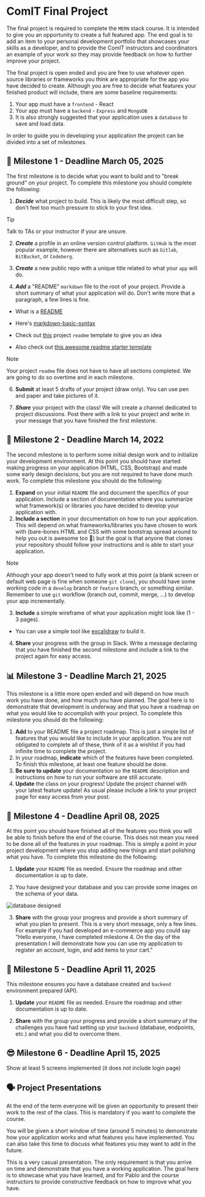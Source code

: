 # ComIT Final Project

The final project is required to complete the `MERN` stack course. It is intended to give you an
opportunity to create a full featured app. The end goal is to add an item to your personal development portfolio that showcases your skills as
a developer, and to provide the ComIT instructors and coordinators an example of your work so they may
provide feedback on how to further improve your project.

The final project is open ended and you are free to use whatever open source libraries or frameworks you
think are appropriate for the app you have decided to create. Although you are free to decide what
features your finished product will include, there are some baseline requirements:

1. Your app must have a `frontend` - React
2. Your app must have a `backend` - `Express` and `MongoDB`
3. It is also strongly suggested that your application uses a `database` to save and load data.

In order to guide you in developing your application the project can be divided into a set of milestones.

## 🚀 Milestone 1 - Deadline March 05, 2025

The first milestone is to decide what you want to build and to "break ground" on your project. To complete
this milestone you should complete the following:

1. **_Decide_** what project to build. This is likely the most difficult step, so don't feel too much pressure to
   stick to your first idea.

> [!TIP]
> Talk to TAs or your instructor if your are unsure.

2. **_Create_** a profile in an online version control platform. `GitHub` is the most popular example, however
   there are alternatives such as `Gitlab`, `BitBucket`, or `Codeberg`.
3. **_Create_** a new public repo with a unique title related to what your `app` will do.

4. **_Add_** a "README" `markdown` file to the root of your project. Provide a short summary of what your
   application will do. Don't write more that a paragraph, a few lines is fine.

- What is a [README](https://docs.github.com/en/repositories/managing-your-repositorys-settings-and-features/customizing-your-repository/about-readmes)

- Here's [markdown-basic-syntax](https://www.markdownguide.org/basic-syntax/)

- Check out [this](https://github.com/othneildrew/Best-README-Template) project `readme` template to give you an idea

- Also check out [this awesome readme starter template](./readme-template.md)

> [!NOTE]
> Your project `readme` file does not have to have all sections completed. We are going to do so overtime and in each milestone.

6. **Submit** at least 5 drafts of your project (draw only). You can use pen and paper and take pictures of it.

7. **_Share_** your project with the class! We will create a channel dedicated to project discussions. Post
   there with a link to your project and write in your message that you have finished the first milestone.

## 📄 Milestone 2 - Deadline March 14, 2022

The second milestone is to perform some initial design work and to initialize your development
environment. At this point you should have started making progress on your application (HTML, CSS, Bootstrap) and made some early design decisions,
but you are not required to have done much work. To complete this milestone you should do the following:

1. **Expand** on your initial `README` file and document the specifics of your application. Include a section
   of documentation where you summarize what framework(s) or libraries you have decided to develop your
   application with.
2. **Include a section** in your documentation on how to run your application. This will depend on what
   frameworks/libraries you have chosen to work with (bare-bones HTML and CSS with some bootstrap spread around to help you out is awesome too 🙂) but the goal is that anyone that clones your repository
   should follow your instructions and is able to start your application.

> [!NOTE]
> Although your app doesn't need to fully work at this point (a blank screen or default web page is fine when someone `git clone`), you should have some working code in a `develop` branch or `feature` branch, or something similar. Remember to use `git` workflow (branch out, commit, merge, ...) to develop your app incrementally.

3. **Include** a simple wireframe of what your application might look like (1 - 3 pages).

- You can use a simple tool like [excalidraw](https://excalidraw.com/) to build it.

4. **Share** your progress with the group in Slack. Write a message declaring that you have finished the
   second milestone and include a link to the project again for easy access.

## 📊 Milestone 3 - Deadline March 21, 2025

This milestone is a little more open ended and will depend on how much work you have done, and how
much you have planned. The goal here is to demonstrate that development is underway and that you have
a roadmap on what you would like to accomplish with your project. To complete this milestone you should
do the following:

1. **Add** to your README file a project roadmap. This is just a simple list of features that you would like
   to include in your application. You are not obligated to complete all of these, think of it as a wishlist if
   you had infinite time to complete the project.
2. In your roadmap, **indicate** which of the features have been completed. To finish this milestone, at
   least one feature should be done.
3. **Be sure to update** your documentation so the `README` description and instructions on how to run
   your software are still accurate.
4. **Update** the class on your progress! Update the project channel with your latest feature update! As
   usual please include a link to your project page for easy access from your post.

## 📁 Milestone 4 - Deadline April 08, 2025

At this point you should have finished all of the features you think you will be able to finish before the end of the course. This does not mean you need
to be done all of the features in your roadmap. This is simply a point in your project development where
you stop adding new things and start polishing what you have. To complete this milestone do the following:

1. **Update** your `README` file as needed. Ensure the roadmap and other documentation is up to date.

2. You have designed your database and you can provide some images on the schema of your data.

![database designed](./resources/designed.jpg)

3. **Share** with the group your progress and provide a short summary of what you plan to present. This is
   a very short message, only a few lines. For example if you had developed an e-commerce app you
   could say "Hello everyone, I have completed milestone 4. On the day of the presentation I will
   demonstrate how you can use my application to register an account, login, and add items to your
   cart."

## 📃 Milestone 5 - Deadline April 11, 2025

This milestone ensures you have a database created and `backend` environment prepared (API).

1. **Update** your `README` file as needed. Ensure the roadmap and other documentation is up to date.

2. **Share** with the group your progress and provide a short summary of the challenges you have had setting up your `backend` (database, endpoints, etc.) and what you did to overcome them.

## 😎 Milestone 6 - Deadline April 15, 2025

Show at least 5 screens implemented (it does not include login page)

## 🗣️ Project Presentations

At the end of the term everyone will be given an opportunity to present their work to the rest of the class.
This is mandatory if you want to complete the course.

You will be given a short window of time (around 5 minutes) to demonstrate how your application works
and what features you have implemented. You can also take this time to discuss what features you may
want to add in the future.

This is a very casual presentation. The only requirement is that you arrive on time and demonstrate that
you have a working application. The goal here is to showcase what you have learned, and for Pablo and the
course instructors to provide constructive feedback on how to improve what you have.
